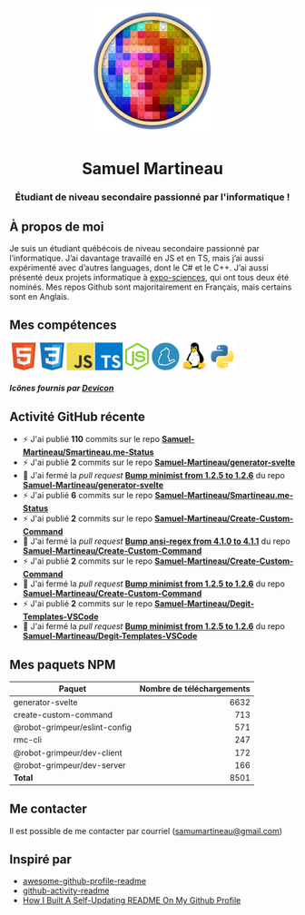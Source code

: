 <div align="middle">
  <img height="225" alt="avatar" src="https://raw.githubusercontent.com/Samuel-Martineau/Samuel-Martineau/master/avatar.png">
  <h1>Samuel Martineau</h1>
  <h3>Étudiant de niveau secondaire passionné par l'informatique !</h3>
</div>

## À propos de moi

Je suis un étudiant québécois de niveau secondaire passionné par l’informatique. J’ai davantage travaillé en JS et en TS, mais j’ai aussi expérimenté avec d’autres languages, dont le C# et le C++. J’ai aussi présenté deux projets informatique à [expo-sciences](https://technoscience.ca/programmes/expo-sciences/), qui ont tous deux été nominés. Mes repos Github sont majoritairement en Français, mais certains sont en Anglais.

## Mes compétences

<img alt="HTML5" src="https://raw.githubusercontent.com/devicons/devicon/master/icons/html5/html5-original.svg" width="50" title="HTML5" /><img alt="CSS3" src="https://raw.githubusercontent.com/devicons/devicon/master/icons/css3/css3-original.svg" width="50" title="CSS3" /><img alt="JavaScript" src="https://raw.githubusercontent.com/devicons/devicon/master/icons/javascript/javascript-original.svg" width="50" title="JavaScript" /><img alt="TypeScript" src="https://raw.githubusercontent.com/devicons/devicon/master/icons/typescript/typescript-original.svg" width="50" title="TypeScript" /><img alt="NodeJS" src="https://raw.githubusercontent.com/devicons/devicon/master/icons/nodejs/nodejs-original.svg" width="50" title="NodeJS" /><img alt="Yarn" src="https://raw.githubusercontent.com/devicons/devicon/master/icons/yarn/yarn-original.svg" width="50" title="Yarn" /><img alt="Linux" src="https://raw.githubusercontent.com/devicons/devicon/master/icons/linux/linux-original.svg" width="50" title="Linux" /><img alt="Python" src="https://raw.githubusercontent.com/devicons/devicon/master/icons/python/python-original.svg" width="50" title="Python" />

##### Icônes fournis par [Devicon](https://konpa.github.io/devicon/)

## Activité GitHub récente

- ⚡ J&#x27;ai publié **110** commits sur le repo [**Samuel-Martineau/Smartineau.me-Status**](https://github.com/Samuel-Martineau/Smartineau.me-Status)
- ⚡ J&#x27;ai publié **2** commits sur le repo [**Samuel-Martineau/generator-svelte**](https://github.com/Samuel-Martineau/generator-svelte)
- 🚫 J&#x27;ai fermé la _pull request_ [**Bump minimist from 1.2.5 to 1.2.6**](https://github.com/Samuel-Martineau/generator-svelte/pull/17) du repo [**Samuel-Martineau/generator-svelte**](https://github.com/Samuel-Martineau/generator-svelte)
- ⚡ J&#x27;ai publié **6** commits sur le repo [**Samuel-Martineau/Smartineau.me-Status**](https://github.com/Samuel-Martineau/Smartineau.me-Status)
- ⚡ J&#x27;ai publié **2** commits sur le repo [**Samuel-Martineau/Create-Custom-Command**](https://github.com/Samuel-Martineau/Create-Custom-Command)
- 🚫 J&#x27;ai fermé la _pull request_ [**Bump ansi-regex from 4.1.0 to 4.1.1**](https://github.com/Samuel-Martineau/Create-Custom-Command/pull/9) du repo [**Samuel-Martineau/Create-Custom-Command**](https://github.com/Samuel-Martineau/Create-Custom-Command)
- ⚡ J&#x27;ai publié **2** commits sur le repo [**Samuel-Martineau/Create-Custom-Command**](https://github.com/Samuel-Martineau/Create-Custom-Command)
- 🚫 J&#x27;ai fermé la _pull request_ [**Bump minimist from 1.2.5 to 1.2.6**](https://github.com/Samuel-Martineau/Create-Custom-Command/pull/8) du repo [**Samuel-Martineau/Create-Custom-Command**](https://github.com/Samuel-Martineau/Create-Custom-Command)
- ⚡ J&#x27;ai publié **2** commits sur le repo [**Samuel-Martineau/Degit-Templates-VSCode**](https://github.com/Samuel-Martineau/Degit-Templates-VSCode)
- 🚫 J&#x27;ai fermé la _pull request_ [**Bump minimist from 1.2.5 to 1.2.6**](https://github.com/Samuel-Martineau/Degit-Templates-VSCode/pull/2) du repo [**Samuel-Martineau/Degit-Templates-VSCode**](https://github.com/Samuel-Martineau/Degit-Templates-VSCode)

## Mes paquets NPM

| Paquet                        | Nombre de téléchargements |
| ----------------------------- | ------------------------: |
| generator-svelte              |                      6632 |
| create-custom-command         |                       713 |
| @robot-grimpeur/eslint-config |                       571 |
| rmc-cli                       |                       247 |
| @robot-grimpeur/dev-client    |                       172 |
| @robot-grimpeur/dev-server    |                       166 |
| **Total**                     |                      8501 |

## Me contacter

Il est possible de me contacter par courriel ([samumartineau@gmail.com](mailto:samumartineau@gmail.com))

## Inspiré par

- [awesome-github-profile-readme](https://github.com/abhisheknaiidu/awesome-github-profile-readme)
- [github-activity-readme](https://github.com/jamesgeorge007/github-activity-readme)
- [How I Built A Self-Updating README On My Github Profile](https://www.mokkapps.de/blog/how-i-built-a-self-updating-readme-on-my-git-hub-profile/)
